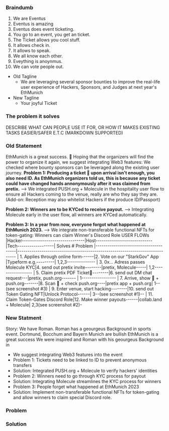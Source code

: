 ### Braindumb

1. We are Eventus
2. Eventus is amazing
3. Eventus does event ticketing.
4. You go to an event, you get an ticket.
5. The Ticket allows you cool stuff.
6. It allows check in.
7. It allows to speak.
8. We all know each other.
9. Eveything is anoynmus.
10. We can vote people out.

- Old Tagline
  - We are leveraging several sponsor bounties to improve the real-life user experience of Hackers, Sponsors, and Judges at next year's EthMunich
- New Tagline
  - Your joyful Ticket

### The problem it solves

DESCRIBE WHAT CAN PEOPLE USE IT FOR, OR HOW IT MAKES EXISTING TASKS EASIER/SAFER E.T.C (MARKDOWN SUPPORTED)

### Old Statement

EthMunich is a great success. 🙏 Hoping that the organizers will find the power to organize it again, we suggest integrating Web3 features: We checked where bounty sponsors can be leveraged along the existing user journey.
**Problem 1: Producing a ticket 🎫 upon arrival isn't enough, you also need ID. As EthMunich organizers told us, this is because any ticket could have changed hands annonymously after it was claimed from pretix.**
--> We integrated PUSH.org + Molecule in the hospitality user flow to ensure all Hackers coming to the venue, really are who they say they are. (Add-on: Reception may also whitelist Hackers if the produce ID/Passport)

**Problem 2: Winners are to be KYCed to receive payout.**
--> Integrating Molecule early in the user flow, all winners are KYCed automatically.

**Problem 3: In a year from now, everyone forgot what happened at EthMunich 2023.**
--> We integrate non-transferable functional NFTs for token-gating: Winners can claim Winner's Discord Role
USER FLOWs
|Hacker-------------------------------|Host----------------------------|Tech------------------| Solves # Problem
|--------------------------------------|-----------------------------------------------------------------------------
| 1. Applies through online form------|2. Vote on our "StarkGov" App |Typeform e.g.---------| 1,2,3--------------
| 3. 0x... Adress passes Molecule KYC|4. send out pretix invite--------|pretix, Molecule-----| 1,2-----------------
| 5. Claim pretix PDF Ticket🎫--------|6. send out DM chat request---|pretix, push.org------- | 1-----------------
| 7. Arrive, show 🎫 + push.org-------|8. Scan 🎫 + check push.org----|pretix app + push.org| 1--(see screenshot #3)
| 9. Enter venue, start hacking--------|10. send out Token Gating NFT|Unlock Protocol------| 3--(see screenshot #1)--
| 11. Claim Token-Gates Discord Role|12. Make winner payouts------|collab.land + Molecule| 2,3(see screenshot #2)-

### New Statment

Story:
We have Roman. Roman has a geourgeus Background in sports event.
Dortmund, Bocchum and Bayern Munich are bullish
EthMunich is a great success
We were inspired and Roman with his geourgeus Background in

- We suggest integrating Web3 features into the event
- Problem 1: Tickets need to be linked to ID to prevent anonymous transfers
- Solution: Integrated PUSH.org + Molecule to verify hackers' identities
- Problem 2: Winners need to go through KYC process for payout
- Solution: Integrating Molecule streamlines the KYC process for winners
- Problem 3: People forget what happened at EthMunich 2023
- Solution: Implement non-transferable functional NFTs for token-gating and allow winners to claim special Discord role.

### Problem

### Solution
